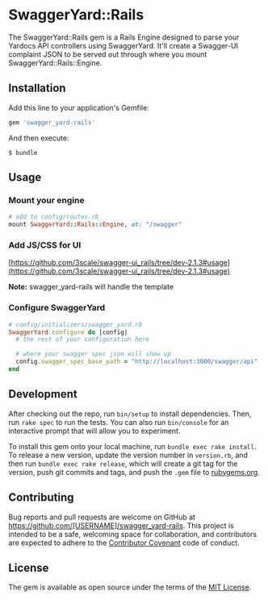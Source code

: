 # SwaggerYard::Rails

The SwaggerYard::Rails gem is a Rails Engine designed to parse your Yardocs API controllers using SwaggerYard. It'll create a Swagger-UI complaint JSON to be served out through where you mount SwaggerYard::Rails::Engine.

## Installation

Add this line to your application's Gemfile:

```ruby
gem 'swagger_yard-rails'
```

And then execute:

    $ bundle

## Usage

### Mount your engine ###

```ruby
# add to config/routes.rb
mount SwaggerYard::Rails::Engine, at: "/swagger"
```

### Add JS/CSS for UI ###

[https://github.com/3scale/swagger-ui_rails/tree/dev-2.1.3#usage](https://github.com/3scale/swagger-ui_rails/tree/dev-2.1.3#usage)

**Note:** swagger_yard-rails will handle the template

### Configure SwaggerYard ###

```ruby
# config/initializers/swagger_yard.rb
SwaggerYard.configure do |config|
  # the rest of your configuration here

  # where your swagger spec json will show up
  config.swagger_spec_base_path = "http://localhost:3000/swagger/api"
end
```

## Development

After checking out the repo, run `bin/setup` to install dependencies. Then, run `rake spec` to run the tests. You can also run `bin/console` for an interactive prompt that will allow you to experiment.

To install this gem onto your local machine, run `bundle exec rake install`. To release a new version, update the version number in `version.rb`, and then run `bundle exec rake release`, which will create a git tag for the version, push git commits and tags, and push the `.gem` file to [rubygems.org](https://rubygems.org).

## Contributing

Bug reports and pull requests are welcome on GitHub at https://github.com/[USERNAME]/swagger_yard-rails. This project is intended to be a safe, welcoming space for collaboration, and contributors are expected to adhere to the [Contributor Covenant](contributor-covenant.org) code of conduct.

## License

The gem is available as open source under the terms of the [MIT License](http://opensource.org/licenses/MIT).

